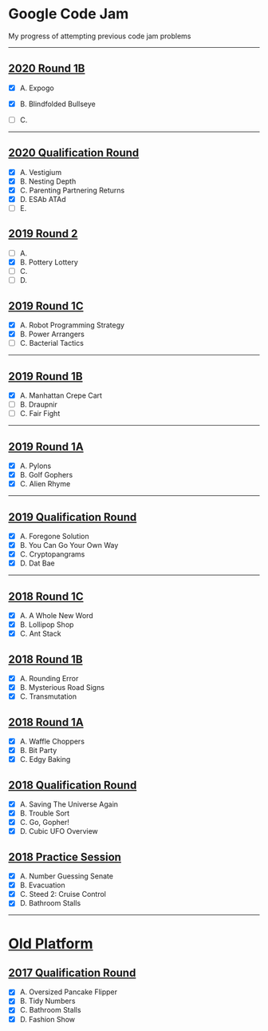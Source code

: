 # Google Code Jam 

My progress of attempting previous code jam problems

---

## [2020 Round 1B](https://codingcompetitions.withgoogle.com/codejam/round/000000000019fef2)

- [x] A. Expogo

- [x] B. Blindfolded Bullseye

- [ ] C. 

---

## [2020 Qualification Round](https://codingcompetitions.withgoogle.com/codejam/round/000000000019fd27)

- [x] A. Vestigium
- [x] B. Nesting Depth
- [x] C. Parenting Partnering Returns
- [x] D. ESAb ATAd
- [ ] E. 

## [2019 Round 2](https://codingcompetitions.withgoogle.com/codejam/round/0000000000051679)

- [ ] A.
- [x] B. Pottery Lottery
- [ ] C.
- [ ] D.

## [2019 Round 1C](https://codingcompetitions.withgoogle.com/codejam/round/00000000000516b9)

- [x] A. Robot Programming Strategy
- [x] B. Power Arrangers
- [ ] C. Bacterial Tactics

---

## [2019 Round 1B](https://codingcompetitions.withgoogle.com/codejam/round/0000000000051706)

- [x] A. Manhattan Crepe Cart
- [ ] B. Draupnir
- [ ] C. Fair Fight

---

## [2019 Round 1A](https://codingcompetitions.withgoogle.com/codejam/round/0000000000051635)

- [x]  A. Pylons
- [x]  B. Golf Gophers
- [x]  C. Alien Rhyme 

---

## [2019 Qualification Round](https://codingcompetitions.withgoogle.com/codejam/round/0000000000051705)

- [x]  A. Foregone Solution
- [x]  B. You Can Go Your Own Way
- [x]  C. Cryptopangrams
- [x]  D. Dat Bae

---

## [2018 Round 1C](https://codejam.withgoogle.com/2018/challenges/0000000000007765/analysis)

- [x]  A. A Whole New Word
- [x]  B. Lollipop Shop
- [x]  C. Ant Stack

## [2018 Round 1B](https://codejam.withgoogle.com/2018/challenges/0000000000007764/analysis)

- [x]  A. Rounding Error
- [x]  B. Mysterious Road Signs
- [x]  C. Transmutation

## [2018 Round 1A](https://codejam.withgoogle.com/2018/challenges/0000000000007883/analysis)

- [x]  A. Waffle Choppers
- [x]  B. Bit Party
- [x]  C. Edgy Baking

## [2018 Qualification Round](https://codejam.withgoogle.com/2018/challenges/00000000000000cb/analysis)

- [x]  A. Saving The Universe Again
- [x]  B. Trouble Sort
- [x]  C. Go, Gopher!
- [x]  D. Cubic UFO Overview

## [2018 Practice Session](https://codejam.withgoogle.com/2018/challenges/0000000000000130/analysis)

- [x]  A. Number Guessing Senate
- [x]  B. Evacuation
- [x]  C. Steed 2: Cruise Control
- [x]  D. Bathroom Stalls

---

# [Old Platform](https://code.google.com/codejam/past-contests)

## [2017 Qualification Round](https://code.google.com/codejam/contest/3264486/dashboard#s=a)

- [x]  A. Oversized Pancake Flipper
- [x]  B. Tidy Numbers
- [x]  C. Bathroom Stalls
- [x]  D. Fashion Show